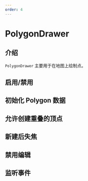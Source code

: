 ```yaml
---
order: 4
---
```


# PolygonDrawer

## 介绍

`PolygonDrawer` 主要用于在地图上绘制点。

## 启用/禁用

<code src="./drawer/polygon/start.tsx" compact="true"></code>

## 初始化 Polygon 数据

<code src="./drawer/polygon/initData.tsx" compact="true"></code>

## 允许创建重叠的顶点

<code src="./drawer/polygon/allowOverlap.tsx" compact="true"></code>

## 新建后失焦

<code src="./drawer/polygon/autoFocus.tsx" compact="true"></code>

## 禁用编辑

<code src="./drawer/polygon/editable.tsx" compact="true"></code>

## 监听事件

<code src="./drawer/polygon/event.tsx" compact="true"></code>
